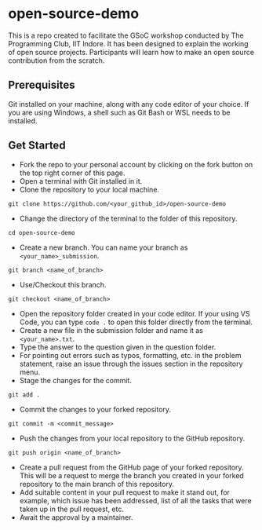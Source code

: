 # open-source-demo
This is a repo created to facilitate the GSoC workshop conducted by The Programming Club, IIT Indore. It has been designed to explain the working of open source projects.
Participants will learn how to make an open source contribution from the scratch.
## Prerequisites
Git installed on your machine, along with any code editor of your choice. If you are using Windows, a shell such as Git Bash or WSL needs to be installed. 
## Get Started
- Fork the repo to your personal account by clicking on the fork button on the top right corner of this page.
- Open a terminal with Git installed in it.
- Clone the repository to your local machine.
```
git clone https://github.com/<your_github_id>/open-source-demo
```
- Change the directory of the terminal to the folder of this repository.
```
cd open-source-demo
```
- Create a new branch. You can name your branch as `<your_name>_submission`.
```
git branch <name_of_branch>
```
- Use/Checkout this branch.
```
git checkout <name_of_branch>
```
- Open the repository folder created in your code editor. If your using VS Code, you can type `code .` to open this folder directly from the terminal.
- Create a new file in the submission folder and name it as `<your_name>.txt`.
- Type the answer to the question given in the question folder.
- For pointing out errors such as typos, formatting, etc. in the problem statement, raise an issue through the issues section in the repository menu.
- Stage the changes for the commit.
```
git add .
```
- Commit the changes to your forked repository.
```
git commit -m <commit_message>
```
- Push the changes from your local repository to the GitHub repository.
```
git push origin <name_of_branch>
```
- Create a pull request from the GitHub page of your forked repository. This will be a request to merge the branch you created in your forked repository to the main branch of this repository.
- Add suitable content in your pull request to make it stand out, for example, which issue has been addressed, list of all the tasks that were taken up in the pull request, etc.
- Await the approval by a maintainer.
